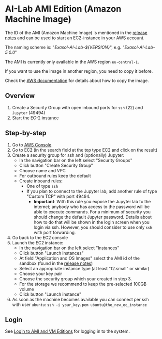 # AI-Lab AMI Edition (Amazon Machine Image)

The ID of the AMI (Amazon Machine Image) is mentioned in the [release notes](https://github.com/exasol/ai-lab/releases/latest) and can be used to start an EC2-instance in your AWS account.

The naming scheme is: "_Exasol-AI-Lab-${VERSION}_", e.g. "_Exasol-AI-Lab-5.0.0_"

The AMI is currently only available in the AWS region `eu-central-1`.

If you want to use the image in another region, you need to copy it before.

Check the [AWS documentation](https://docs.aws.amazon.com/AWSEC2/latest/UserGuide/CopyingAMIs.html) for details about how to copy the image.

## Overview

1. Create a Security Group with open inbound ports for `ssh` (22) and `Jupyter` (49494)
2. Start the EC-2 instance

## Step-by-step

1. Go to [AWS Console](https://aws.amazon.com/console/)
2. Go to EC2 (in the search field at the top type EC2 and click on the result)
3. Create a security group for ssh and (optionally) Jupyter:
    - In the navigation bar on the left select "Security Groups"
    - Click button "Create Security Group"
    - Choose name and VPC
    - For outbound rules keep the default
    - Create  inbound rules:
      - One of type `ssh`
      - If you plan to connect to the Jupyter lab, add another rule of type "Custom TCP" with port 49494.
        - **Important**: With this rule you expose the Jupyter lab to the internet; anybody who has access to the password will be able to execute commands. For a minimum of security you should change the default Jupyter password. Details about how to do that will be shown in the login screen when you login via ssh. However, you should consider to use only `ssh` with port forwarding.
 4. Go back to the EC2 console
 5. Launch the EC2 instance:
     - In the navigation bar on the left select "Instances"
     - Click button "Launch instances"
     - At field "Application and OS Images" select the AMI id of the sandbox (found in the [release notes](https://github.com/exasol/ai-lab/releases/latest))
     - Select an appropriate instance type (at least "t2.small" or similar)
     - Choose your key pair
     - Choose the security group which your created in step 3.
     - For the storage we recommend to keep the pre-selected 100GB volume
     - Click button "Launch instance"
6. As soon as the machine becomes available you can connect per ssh with user `ubuntu`: `ssh -i your_key.pem ubuntu@the_new_ec_instance`

## Login

See [Login to AMI and VM Editions](login-vm-and-ami.md) for logging in to the system.
